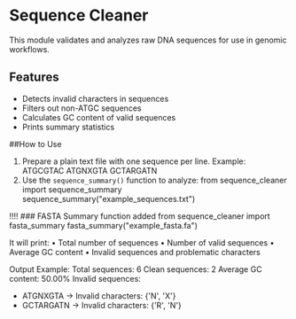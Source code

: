 # Sequence Cleaner
This module validates and analyzes raw DNA sequences for use in genomic workflows.

##  Features
- Detects invalid characters in sequences
- Filters out non-ATGC sequences
- Calculates GC content of valid sequences
- Prints summary statistics

##How to Use

1. Prepare a plain text file with one sequence per line. Example:
ATGCGTAC
ATGNXGTA
GCTARGATN
2. Use the `sequence_summary()` function to analyze:
from sequence_cleaner import sequence_summary
sequence_summary("example_sequences.txt")

!!!!   ### FASTA Summary function added
from sequence_cleaner import fasta_summary
fasta_summary("example_fasta.fa")

It will print:
•	Total number of sequences
•	Number of valid sequences
•	Average GC content
•	Invalid sequences and problematic characters


Output Example: 
Total sequences: 6
Clean sequences: 2
Average GC content: 50.00%
Invalid sequences:
- ATGNXGTA → Invalid characters: {'N', 'X'}
- GCTARGATN → Invalid characters: {'R', 'N'}
